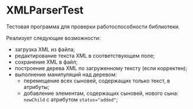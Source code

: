 # XMLParserTest

<p>
  Тестовая программа для проверки работоспособности библиотеки.
</p>
<p>
  Реализует следующие возможности:
  <ul>
    <li>загрузка XML из файла;</li>
    <li>редактирование текста XML в соответствующем поле;</li>
    <li>сохранение XML в файл;</li>
    <li>построение дерева XML по загруженному тексту (если корректен);</li>
    <li>выполнение манипуляций над деревом:
      <ul>
        <li>перемещение всех сыновей, содержащих только текст, в атрибуты;</li>
        <li>добавление элементам, содержащих сыновей, нового сына: <code>newChild</code> с атрибутом <code>status="added"</code>;</li>
      </ul>
  </ul>
</p>
